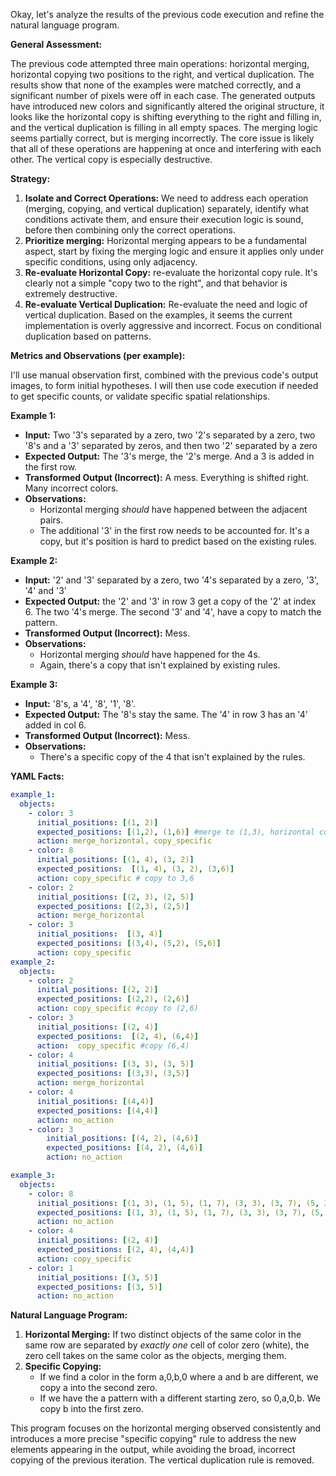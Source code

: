 Okay, let's analyze the results of the previous code execution and refine the natural language program.

**General Assessment:**

The previous code attempted three main operations: horizontal merging, horizontal copying two positions to the right, and vertical duplication. The results show that none of the examples were matched correctly, and a significant number of pixels were off in each case. The generated outputs have introduced new colors and significantly altered the original structure, it looks like the horizontal copy is shifting everything to the right and filling in, and the vertical duplication is filling in all empty spaces. The merging logic seems partially correct, but is merging incorrectly. The core issue is likely that all of these operations are happening at once and interfering with each other. The vertical copy is especially destructive.

**Strategy:**

1.  **Isolate and Correct Operations:** We need to address each operation (merging, copying, and vertical duplication) separately, identify what conditions activate them, and ensure their execution logic is sound, before then combining only the correct operations.
2. **Prioritize merging:** Horizontal merging appears to be a fundamental aspect, start by fixing the merging logic and ensure it applies only under specific conditions, using only adjacency.
3. **Re-evaluate Horizontal Copy:** re-evaluate the horizontal copy rule. It's clearly not a simple "copy two to the right", and that behavior is extremely destructive.
4. **Re-evaluate Vertical Duplication:** Re-evaluate the need and logic of vertical duplication. Based on the examples, it seems the current implementation is overly aggressive and incorrect. Focus on conditional duplication based on patterns.

**Metrics and Observations (per example):**

I'll use manual observation first, combined with the previous code's output images, to form initial hypotheses. I will then use code execution if needed to get specific counts, or validate specific spatial relationships.

**Example 1:**

*   **Input:** Two '3's separated by a zero, two '2's separated by a zero, two '8's and a '3' separated by zeros, and then two '2' separated by a zero
*   **Expected Output:** The '3's merge, the '2's merge. And a 3 is added in the first row.
*   **Transformed Output (Incorrect):** A mess. Everything is shifted right. Many incorrect colors.
*   **Observations:**
    *   Horizontal merging *should* have happened between the adjacent pairs.
    *   The additional '3' in the first row needs to be accounted for. It's a copy, but it's position is hard to predict based on the existing rules.

**Example 2:**

*   **Input:** '2' and '3' separated by a zero, two '4's separated by a zero, '3', '4' and '3'
*   **Expected Output:** the '2' and '3' in row 3 get a copy of the '2' at index 6. The two '4's merge. The second '3' and '4', have a copy to match the pattern.
*   **Transformed Output (Incorrect):** Mess.
*   **Observations:**
    *   Horizontal merging *should* have happened for the 4s.
    *   Again, there's a copy that isn't explained by existing rules.

**Example 3:**

*   **Input:** '8's, a '4', '8', '1', '8'.
*   **Expected Output:** The '8's stay the same. The '4' in row 3 has an '4' added in col 6.
*   **Transformed Output (Incorrect):** Mess.
*   **Observations:**
    *   There's a specific copy of the 4 that isn't explained by the rules.

**YAML Facts:**


```yaml
example_1:
  objects:
    - color: 3
      initial_positions: [(1, 2)]
      expected_positions: [(1,2), (1,6)] #merge to (1,3), horizontal copy (1,6)
      action: merge_horizontal, copy_specific
    - color: 8
      initial_positions: [(1, 4), (3, 2)]
      expected_positions:  [(1, 4), (3, 2), (3,6)]
      action: copy_specific # copy to 3,6
    - color: 2
      initial_positions: [(2, 3), (2, 5)]
      expected_positions: [(2,3), (2,5)]
      action: merge_horizontal
    - color: 3
      initial_positions:  [(3, 4)]
      expected_positions: [(3,4), (5,2), (5,6)]
      action: copy_specific
example_2:
  objects:
    - color: 2
      initial_positions: [(2, 2)]
      expected_positions: [(2,2), (2,6)]
      action: copy_specific #copy to (2,6)
    - color: 3
      initial_positions: [(2, 4)]
      expected_positions:  [(2, 4), (6,4)]
      action:  copy_specific #copy (6,4)
    - color: 4
      initial_positions: [(3, 3), (3, 5)]
      expected_positions: [(3,3), (3,5)]
      action: merge_horizontal
    - color: 4
      initial_positions: [(4,4)]
      expected_positions: [(4,4)]
      action: no_action
    - color: 3
        initial_positions: [(4, 2), (4,6)]
        expected_positions: [(4, 2), (4,6)]
        action: no_action

example_3:
  objects:
    - color: 8
      initial_positions: [(1, 3), (1, 5), (1, 7), (3, 3), (3, 7), (5, 3), (5, 5), (5, 7)]
      expected_positions: [(1, 3), (1, 5), (1, 7), (3, 3), (3, 7), (5, 3), (5, 5), (5, 7)]
      action: no_action
    - color: 4
      initial_positions: [(2, 4)]
      expected_positions: [(2, 4), (4,4)]
      action: copy_specific
    - color: 1
      initial_positions: [(3, 5)]
      expected_positions: [(3, 5)]
      action: no_action

```


**Natural Language Program:**

1.  **Horizontal Merging:** If two distinct objects of the same color in the same row are separated by *exactly one* cell of color zero (white), the zero cell takes on the same color as the objects, merging them.
2.  **Specific Copying:**
     - If we find a color in the form a,0,b,0 where a and b are different, we copy a into the second zero.
     - If we have the a pattern with a different starting zero, so 0,a,0,b. We copy b into the first zero.

This program focuses on the horizontal merging observed consistently and introduces a more precise "specific copying" rule to address the new elements appearing in the output, while avoiding the broad, incorrect copying of the previous iteration. The vertical duplication rule is removed.
